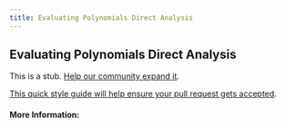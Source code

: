 ```yaml
---
title: Evaluating Polynomials Direct Analysis
---
```


## Evaluating Polynomials Direct Analysis

This is a stub. [Help our community expand it](https://github.com/freecodecamp/guides/tree/master/src/pages/articles/computer-science/algorithms/evaluating-polynomials-direct-analysis/index.md).

[This quick style guide will help ensure your pull request gets accepted](https://github.com/freeCodeCamp/guides/blob/master/README.md).

<!-- The article goes here, in GitHub-flavored Markdown. Feel free to add YouTube videos, images, and CodePen/JSBin embeds  -->

#### More Information:
<!-- Please add any articles you think might be helpful to read before writing the article -->


